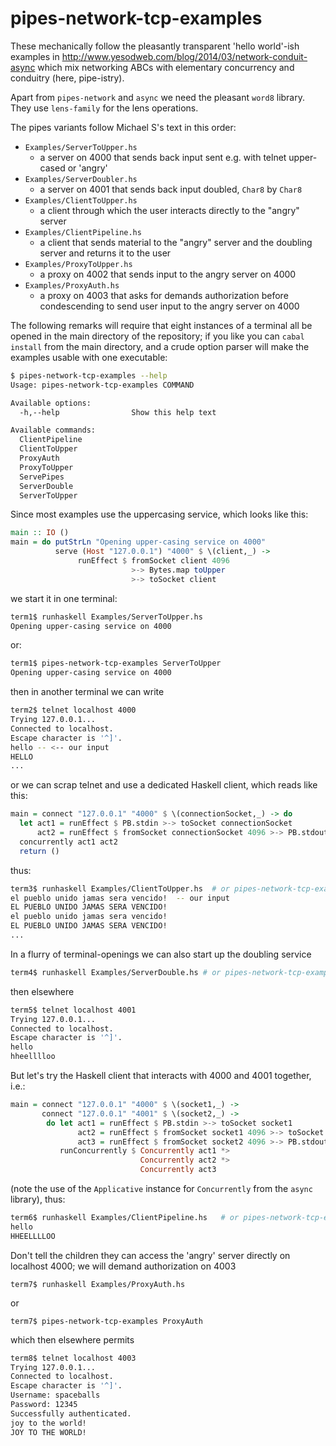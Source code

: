 pipes-network-tcp-examples
==========================

These mechanically follow the pleasantly
transparent 'hello world'-ish examples in
http://www.yesodweb.com/blog/2014/03/network-conduit-async
which mix networking ABCs with elementary
concurrency and conduitry (here, pipe-istry).

Apart from `pipes-network` and `async` we need the pleasant
`word8` library. They use `lens-family` for the lens operations.

The pipes variants follow Michael S's text in this
order:

-   `Examples/ServerToUpper.hs`
    -   a server on 4000 that sends back input sent e.g. with telnet
        upper-cased or 'angry'
-   `Examples/ServerDoubler.hs`
    -   a server on 4001 that sends back 
        input doubled, `Char8` by `Char8`
-   `Examples/ClientToUpper.hs`
    -   a client through which the user interacts
        directly to the "angry" server 
-   `Examples/ClientPipeline.hs`
    -   a client that sends material to the
        "angry" server and the doubling server and
        returns it to the user
-   `Examples/ProxyToUpper.hs`
    -   a proxy on 4002 that sends input to the
        angry server on 4000
-   `Examples/ProxyAuth.hs`
    -   a proxy on 4003 that asks for demands
        authorization before condescending to send
        user input to the angry server on 4000

The following remarks will require that eight
instances of a terminal all be opened in the main
directory of the repository; if you like you can
`cabal install` from the main directory, and a
crude option parser will make the examples usable with
one executable:
```bash
$ pipes-network-tcp-examples --help
Usage: pipes-network-tcp-examples COMMAND

Available options:
  -h,--help                Show this help text

Available commands:
  ClientPipeline
  ClientToUpper
  ProxyAuth
  ProxyToUpper
  ServePipes
  ServerDouble
  ServerToUpper
```

Since most examples use the uppercasing service,
which looks like this:

```haskell
main :: IO ()
main = do putStrLn "Opening upper-casing service on 4000"
          serve (Host "127.0.0.1") "4000" $ \(client,_) -> 
               runEffect $ fromSocket client 4096
                           >-> Bytes.map toUpper
                           >-> toSocket client
```

we start it in one terminal:
```bash
term1$ runhaskell Examples/ServerToUpper.hs
Opening upper-casing service on 4000
```
or:
```bash
term1$ pipes-network-tcp-examples ServerToUpper
Opening upper-casing service on 4000
```
then in another terminal we can write
```bash
term2$ telnet localhost 4000
Trying 127.0.0.1...
Connected to localhost.
Escape character is '^]'.
hello -- <-- our input
HELLO
...
```
or we can scrap telnet and use a dedicated Haskell client, which reads like this:
```haskell
main = connect "127.0.0.1" "4000" $ \(connectionSocket,_) -> do
  let act1 = runEffect $ PB.stdin >-> toSocket connectionSocket
      act2 = runEffect $ fromSocket connectionSocket 4096 >-> PB.stdout
  concurrently act1 act2 
  return ()
```
thus:
```bash
term3$ runhaskell Examples/ClientToUpper.hs  # or pipes-network-tcp-examples ClientToUpper
el pueblo unido jamas sera vencido!  -- our input
EL PUEBLO UNIDO JAMAS SERA VENCIDO!
el pueblo unido jamas sera vencido!
EL PUEBLO UNIDO JAMAS SERA VENCIDO!
...
```

In a flurry of terminal-openings we can also start
up the doubling service

```bash
term4$ runhaskell Examples/ServerDouble.hs # or pipes-network-tcp-examples ServerDouble
```
then elsewhere
```bash
term5$ telnet localhost 4001
Trying 127.0.0.1...
Connected to localhost.
Escape character is '^]'.
hello
hheelllloo
```
But let's try the Haskell client that interacts with 4000 and 4001 together,
i.e.:
```haskell
main = connect "127.0.0.1" "4000" $ \(socket1,_) ->
       connect "127.0.0.1" "4001" $ \(socket2,_) ->
        do let act1 = runEffect $ PB.stdin >-> toSocket socket1
               act2 = runEffect $ fromSocket socket1 4096 >-> toSocket socket2
               act3 = runEffect $ fromSocket socket2 4096 >-> PB.stdout
           runConcurrently $ Concurrently act1 *>
                             Concurrently act2 *>
                             Concurrently act3
```
(note the use of the `Applicative` instance for `Concurrently` from the
`async` library), thus:
```bash
term6$ runhaskell Examples/ClientPipeline.hs   # or pipes-network-tcp-examples ClientPipeline
hello
HHEELLLLOO
```

Don't tell the children they can access the
'angry' server directly on localhost 4000; we will
demand authorization on 4003

`term7$ runhaskell Examples/ProxyAuth.hs`

or

`term7$ pipes-network-tcp-examples ProxyAuth`

which then elsewhere permits
```bash
term8$ telnet localhost 4003
Trying 127.0.0.1...
Connected to localhost.
Escape character is '^]'.
Username: spaceballs
Password: 12345
Successfully authenticated.
joy to the world!
JOY TO THE WORLD!
```
